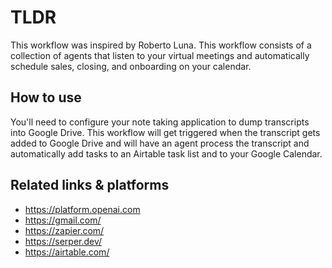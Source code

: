 # TLDR

This workflow was inspired by Roberto Luna. This workflow consists of a collection of agents that listen to your virtual meetings and automatically schedule sales, closing, and onboarding on your calendar.

## How to use

You'll need to configure your note taking application to dump transcripts into Google Drive. This workflow will get triggered when the transcript gets added to Google Drive and will have an agent process the transcript and automatically add tasks to an Airtable task list and to your Google Calendar.

## Related links & platforms

- https://platform.openai.com
- https://gmail.com/
- https://zapier.com/
- https://serper.dev/
- https://airtable.com/
